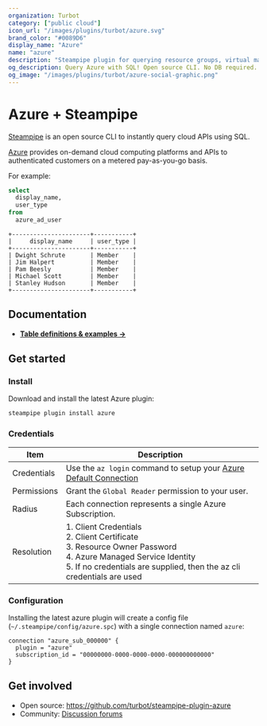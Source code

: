 ```yaml
---
organization: Turbot
category: ["public cloud"]
icon_url: "/images/plugins/turbot/azure.svg"
brand_color: "#0089D6"
display_name: "Azure"
name: "azure"
description: "Steampipe plugin for querying resource groups, virtual machines, storage accounts and more from Azure."
og_description: Query Azure with SQL! Open source CLI. No DB required. 
og_image: "/images/plugins/turbot/azure-social-graphic.png"
---
```


# Azure + Steampipe

[Steampipe](https://steampipe.io) is an open source CLI to instantly query cloud APIs using SQL.

[Azure](https://azure.amazon.com/) provides on-demand cloud computing platforms and APIs to authenticated customers on a metered pay-as-you-go basis. 

For example:

```sql
select 
  display_name, 
  user_type 
from 
  azure_ad_user 
```

```
+----------------------+-----------+
|     display_name     | user_type |
+----------------------+-----------+
| Dwight Schrute       | Member    |
| Jim Halpert          | Member    |
| Pam Beesly           | Member    |
| Michael Scott        | Member    |
| Stanley Hudson       | Member    |
+----------------------+-----------+
```

## Documentation

- **[Table definitions & examples →](/plugins/turbot/azure/tables)**

## Get started

### Install

Download and install the latest Azure plugin:

```bash
steampipe plugin install azure
```

### Credentials

| Item | Description |
| - | - |
| Credentials | Use the `az login` command to setup your [Azure Default Connection](https://docs.microsoft.com/en-us/cli/azure/authenticate-azure-cli) |
| Permissions | Grant the `Global Reader` permission to your user. |
| Radius | Each connection represents a single Azure Subscription. |
| Resolution |  1. Client Credentials<br />2. Client Certificate<br />3. Resource Owner Password<br />4. Azure Managed Service Identity<br />5. If no credentials are supplied, then the az cli credentials are used |

### Configuration

Installing the latest azure plugin will create a config file (`~/.steampipe/config/azure.spc`) with a single connection named `azure`:

```hcl
connection "azure_sub_000000" {
  plugin = "azure"
  subscription_id = "00000000-0000-0000-0000-000000000000"
}
```

## Get involved

* Open source: https://github.com/turbot/steampipe-plugin-azure
* Community: [Discussion forums](https://github.com/turbot/steampipe/discussions)
